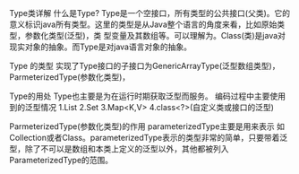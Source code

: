 Type类详解
什么是Type?
Type是一个空接口，所有类型的公共接口(父类)。它的意义标识java所有类型。这里的类型是从Java整个语言的角度来看，比如原始类型，参数化类型(泛型)，类 型变量及其数组等。可以理解为。Class(类)是java对现实对象的抽象。而Type是对java语言对象的抽象。

Type 的类型
实现了Type接口的子接口为GenericArrayType(泛型数组类型)，ParmeterizedType(参数化类型)，

Type的用处
Type也主要是为在运行时期获取泛型而服务。
编码过程中主要使用到的泛型情况
1.List<T>
2.Set<T> 
3.Map<K,V>
4.class<?>(自定义类或接口的泛型)

ParmeterizedType(参数化类型)的作用
parameterizedType主要是用来表示 如 Collection<String>或者Class<T>。parameterizedType表示的类型非常的简单，只要带着泛型，除了不可以是数组和本类上定义的泛型以外，其他都被列入ParameterizedType的范围。







